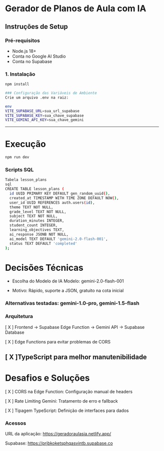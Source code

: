 # Gerador de Planos de Aula com IA

## Instruções de Setup

### Pré-requisitos
- Node.js 18+
- Conta no Google AI Studio
- Conta no Supabase

### 1. Instalação
```bash
npm install

### Configuração das Variáveis de Ambiente
Crie um arquivo .env na raiz:

env
VITE_SUPABASE_URL=sua_url_supabase
VITE_SUPABASE_KEY=sua_chave_supabase
VITE_GEMINI_API_KEY=sua_chave_gemini
```
------------------
# Execução
```bash
npm run dev
```
### Scripts SQL
```bash
Tabela lesson_plans
sql
CREATE TABLE lesson_plans (
  id UUID PRIMARY KEY DEFAULT gen_random_uuid(),
  created_at TIMESTAMP WITH TIME ZONE DEFAULT NOW(),
  user_id UUID REFERENCES auth.users(id),
  theme TEXT NOT NULL,
  grade_level TEXT NOT NULL,
  subject TEXT NOT NULL,
  duration_minutes INTEGER,
  student_count INTEGER,
  learning_objectives TEXT,
  ai_response JSONB NOT NULL,
  ai_model TEXT DEFAULT 'gemini-2.0-flash-001',
  status TEXT DEFAULT 'completed'
);
``` 
<h1>Decisões Técnicas</h1>

* Escolha do Modelo de IA 
Modelo: gemini-2.0-flash-001

* Motivo: Rápido, suporte a JSON, gratuito na cota inicial

### Alternativas testadas: gemini-1.0-pro, gemini-1.5-flash

### Arquitetura
[ X ] Frontend → Supabase Edge Function → Gemini API → Supabase Database

[ X ] Edge Functions para evitar problemas de CORS

[ X ]TypeScript para melhor manutenibilidade
-----------------------

<h1> Desafios e Soluções </h1>

[ X ] CORS na Edge Function: Configuração manual de headers

[ X ] Rate Limiting Gemini: Tratamento de erro e fallback

[ X ] Tipagem TypeScript: Definição de interfaces para dados


### Acessos
URL da aplicação: https://geradoraulasia.netlify.app/

Supabase: https://prjbkoketsphqasvintb.supabase.co


